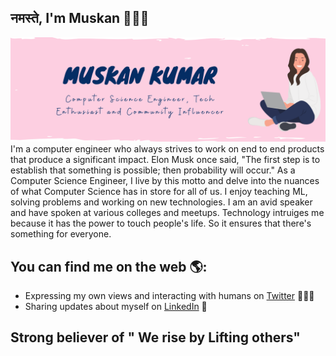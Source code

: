 ## नमस्ते, I'm Muskan  👩🏼‍💻
<img src= "https://github.com/muskanvk/Muskanvk/blob/master/intro.png">
I'm a computer engineer who always strives to work on end to end products that produce a significant impact. Elon Musk once said, "The first step is to establish that something is possible; then probability will occur." As a  Computer Science Engineer, I live by this motto and delve into the nuances of what Computer Science has in store for all of us. I enjoy teaching ML, solving problems and working on new technologies. I am an avid speaker and have spoken at various colleges and meetups. Technology intruiges me because it has the power to touch people's life. So it ensures that there's something for everyone. 

## You can find me on the web 🌎:
- Expressing my own views and interacting with humans on <a href="https://twitter.com/muskanvkk"> Twitter</a> 💭✍🏾
- Sharing updates about myself on <a href="https://www.linkedin.com/in/muskanvk/">LinkedIn</a> 📖

## Strong believer of " We rise by Lifting others"

<!--
**muskanvk/Muskanvk** is a ✨ _special_ ✨ repository because its `README.md` (this file) appears on your GitHub profile.

Here are some ideas to get you started:

- 🔭 I’m currently working on ...
- 🌱 I’m currently learning ...
- 👯 I’m looking to collaborate on ...
- 🤔 I’m looking for help with ...
- 💬 Ask me about ...
- 📫 How to reach me: ...
- 😄 Pronouns: ...
- ⚡ Fun fact: ...
-->
